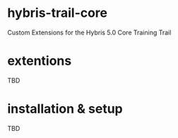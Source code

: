 hybris-trail-core
=================

Custom Extensions for the Hybris 5.0 Core Training Trail

extentions
==========

TBD

installation & setup
====================

TBD

